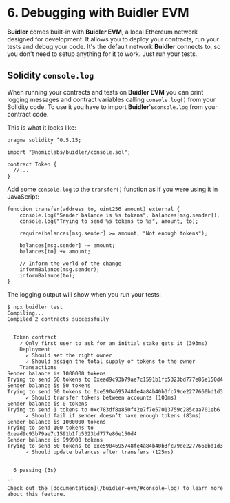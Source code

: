 # 6. Debugging with Buidler EVM
**Buidler** comes built-in with **Buidler EVM**, a local Ethereum network designed for development. It allows you to deploy your contracts, run your tests and debug your code. It's the default network **Buidler** connects to, so you don't need to setup anything for it to work. Just run your tests.

## Solidity `console.log`
When running your contracts and tests on **Buidler EVM** you can print logging messages and contract variables calling `console.log()` from your Solidity code. To use it you have to import **Buidler**'s`console.log` from your contract code.

This is what it looks like:

```solidity{3}
pragma solidity ^0.5.15;

import "@nomiclabs/buidler/console.sol";

contract Token {
  //...
}
```

Add some `console.log` to the `transfer()` function as if you were using it in JavaScript:

```solidity{2,3}
function transfer(address to, uint256 amount) external {
    console.log("Sender balance is %s tokens", balances[msg.sender]);
    console.log("Trying to send %s tokens to %s", amount, to);

    require(balances[msg.sender] >= amount, "Not enough tokens");

    balances[msg.sender] -= amount;
    balances[to] += amount;
    
    // Inform the world of the change
    informBalance(msg.sender);
    informBalance(to);    
}
```

The logging output will show when you run your tests:

```{11-14,17-20}
$ npx buidler test
Compiling...
Compiled 2 contracts successfully


  Token contract
    ✓ Only first user to ask for an initial stake gets it (393ms)
    Deployment
      ✓ Should set the right owner
      ✓ Should assign the total supply of tokens to the owner
    Transactions
Sender balance is 1000000 tokens
Trying to send 50 tokens to 0xead9c93b79ae7c1591b1fb5323bd777e86e150d4
Sender balance is 50 tokens
Trying to send 50 tokens to 0xe5904695748fe4a84b40b3fc79de2277660bd1d3
      ✓ Should transfer tokens between accounts (103ms)
Sender balance is 0 tokens
Trying to send 1 tokens to 0xc783df8a850f42e7f7e57013759c285caa701eb6
      ✓ Should fail if sender doesn’t have enough tokens (83ms)
Sender balance is 1000000 tokens
Trying to send 100 tokens to 0xead9c93b79ae7c1591b1fb5323bd777e86e150d4
Sender balance is 999900 tokens
Trying to send 50 tokens to 0xe5904695748fe4a84b40b3fc79de2277660bd1d3
      ✓ Should update balances after transfers (125ms)


  6 passing (3s)

``
Check out the [documentation](/buidler-evm/#console-log) to learn more about this feature.

